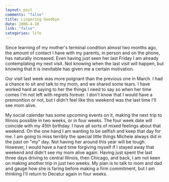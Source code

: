 ```yaml
--- 
layout: post
comments: "false"
title: Lingering Goodbye
date: 2006-4-10
link: "false"
categories: life
---
```

Since learning of my mother's terminal condition almost two months ago, the amount of contact I have with my parents, in person and on the phone, has naturally increased. Even having just seen her last Friday I am already contemplating my next visit. Not knowing when the last visit will happen, but knowing that it is inevitable has given me a certain motivation.

Our visit last week was more poignant than the previous one in March. I had a chance to sit and talk to my mom, and we shared some tears. I have worked hard at saying to her the things I need to say so when her time comes I'm not left with regrets forever. I don't know that I would have a premonition or not, but I didn't feel like this weekend was the last time I'll see mom alive.

My social calendar has some upcoming events on it, making the next trip to Illinois possible in two weeks, or in four weeks. The four week date will coincide with my 45th birthday. I have all sorts of mixed feelings about that weekend. On the one hand I am wanting to be selfish and keep that day for me. I am going to miss terribly the special little things Michele always did in the past on "my" day. Not having her around this year will be tough. However, I would have a hard time forgiving myself if I stayed away that weekend and didn't see my mom alive again. Having just spent the last three days driving to central Illinois, then Chicago, and back, I am not keen on making another trip in just two weeks. My plan is to talk to mom and dad and gauge how she is faring before making a firm commitment, but I am thinking I'll return to Decatur again in four weeks.
